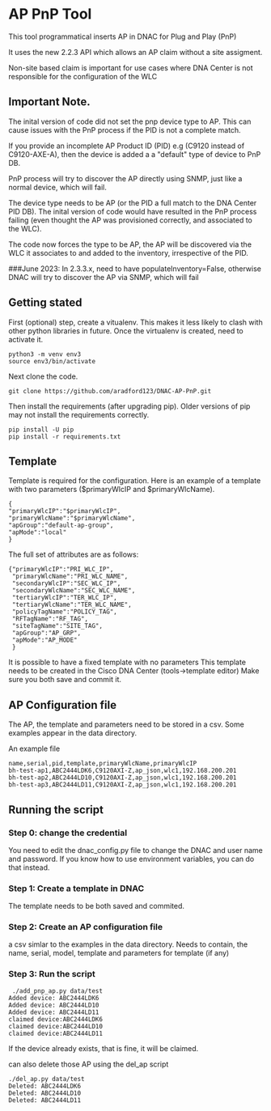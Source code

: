 # AP PnP Tool
This tool programmatical inserts AP in DNAC for Plug and Play (PnP)

It uses the new 2.2.3 API which allows an AP claim without a site assigment.

Non-site based claim is important for use cases where DNA Center is not responsible for the configuration of the WLC

## Important Note.
The inital version of code did not set the pnp device type to AP.  This can cause issues with the PnP process if the PID is not a complete match.

If you provide an incomplete AP Product ID (PID) e.g (C9120 instead of C9120-AXE-A), then the device is added a a "default" type of device to PnP DB.

PnP process will try to discover the AP directly using SNMP, just like a normal device, which will fail.

The device type needs to be AP (or the PID a full match to the DNA Center PID DB).  The inital version of code would have resulted in the PnP process failing (even thought the AP was provisioned correctly, and associated to the WLC).

The code now forces the type to be AP,  the AP will be discovered via the WLC it associates to and added to the inventory, irrespective of the PID.

###June 2023:
In 2.3.3.x, need to have populateInventory=False, otherwise DNAC will try to discover the AP via SNMP, which will fail

## Getting stated
First (optional) step, create a vitualenv. This makes it less likely to clash with other python libraries in future.
Once the virtualenv is created, need to activate it.
```buildoutcfg
python3 -m venv env3
source env3/bin/activate
```

Next clone the code.

```buildoutcfg
git clone https://github.com/aradford123/DNAC-AP-PnP.git
```

Then install the  requirements (after upgrading pip). 
Older versions of pip may not install the requirements correctly.
```buildoutcfg
pip install -U pip
pip install -r requirements.txt
```


## Template
Template is required for the configuration.  Here is an example of a template with 
two parameters ($primaryWlcIP and $primaryWlcName).

```
{
"primaryWlcIP":"$primaryWlcIP",
"primaryWlcName":"$primaryWlcName",
"apGroup":"default-ap-group",
"apMode":"local"
} 
```

The full set of attributes are as follows:
```
{"primaryWlcIP":"PRI_WLC_IP",
 "primaryWlcName":"PRI_WLC_NAME",
 "secondaryWlcIP":"SEC_WLC_IP",
 "secondaryWlcName":"SEC_WLC_NAME",
 "tertiaryWlcIP":"TER_WLC_IP",
 "tertiaryWlcName":"TER_WLC_NAME",
 "policyTagName":"POLICY_TAG",
 "RFTagName":"RF_TAG",
 "siteTagName":"SITE_TAG",
 "apGroup":"AP_GRP",
 "apMode":"AP_MODE"
 }

```

It is possible to have a fixed template with no parameters
This template needs to be created in the Cisco DNA Center (tools->template editor)
Make sure you both save and commit it.

## AP Configuration file
The AP, the template and parameters need to be stored in a csv.  Some examples appear
in the data directory.

An example file
```
name,serial,pid,template,primaryWlcName,primaryWlcIP
bh-test-ap1,ABC2444LDK6,C9120AXI-Z,ap_json,wlc1,192.168.200.201
bh-test-ap2,ABC2444LD10,C9120AXI-Z,ap_json,wlc1,192.168.200.201
bh-test-ap3,ABC2444LD11,C9120AXI-Z,ap_json,wlc1,192.168.200.201

```

## Running the script

### Step 0: change the credential
You need to edit the dnac_config.py file to change the DNAC and user name and password.
If you know how to use environment variables, you can do that instead.

### Step 1: Create a template in DNAC
The template needs to be both saved and commited.

### Step 2: Create an AP configuration file
a csv simlar to the examples in the data directory.  Needs to contain, the name, serial, model, template and parameters 
for template (if any)

### Step 3: Run the script

```commandline
 ./add_pnp_ap.py data/test
Added device: ABC2444LDK6
Added device: ABC2444LD10
Added device: ABC2444LD11
claimed device:ABC2444LDK6
claimed device:ABC2444LD10
claimed device:ABC2444LD11

```

If the device already exists, that is fine, it will be claimed.


can also delete those AP using the del_ap script
```commandline
./del_ap.py data/test
Deleted: ABC2444LDK6
Deleted: ABC2444LD10
Deleted: ABC2444LD11

```

##
